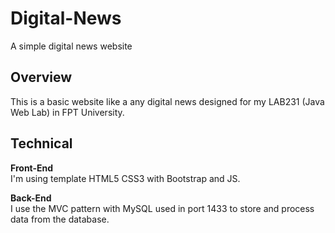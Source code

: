 # Digital-News
A simple digital news website

## Overview
This is a basic website like a any digital news designed for my LAB231 (Java Web Lab) in FPT University.

## Technical

<b>Front-End</b><br/>
I'm using template HTML5 CSS3 with Bootstrap and JS.

<b>Back-End</b><br/>
I use the MVC pattern with MySQL used in port 1433 to store and process data from the database.

